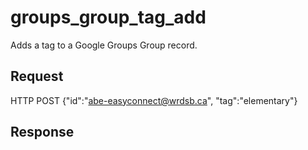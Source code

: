 # groups_group_tag_add
Adds a tag to a Google Groups Group record.

## Request
HTTP POST
{"id":"abe-easyconnect@wrdsb.ca", "tag":"elementary"}

## Response
